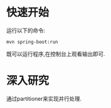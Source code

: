 # 快速开始

运行以下的命令:

```
mvn spring-boot:run
```

既可以运行程序,在控制台上观看输出即可.


# 深入研究

通过partitioner来实现并行处理.



